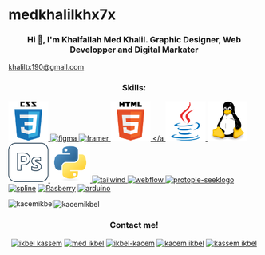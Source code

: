 # medkhalilkhx7x
<!DOCTYPE html>
<html lang="en">
<head>
    <meta charset="UTF-8">
    <meta name="viewport" content="width=device-width, initial-scale=1.0">
    
</head>
<body>
    
   
<h3 align="center"> Hi 👋, I'm Khalfallah Med Khalil. Graphic Designer, Web Developper and Digital Markater </h3>







khaliltx190@gmail.com 



<h3 align="center">Skills:</h3>
<p align="left">

 <a href="https://www.w3schools.com/css/" target="_blank" rel="noreferrer"> <img src="https://raw.githubusercontent.com/devicons/devicon/master/icons/css3/css3-original-wordmark.svg" alt="css3" width="80" height="80"/> </a> 
 <a href="https://www.figma.com/" target="_blank" rel="noreferrer"> <img src="https://www.vectorlogo.zone/logos/figma/figma-icon.svg" alt="figma" width="80" height="80"/> </a>
  <a href="https://www.framer.com/" target="_blank" rel="noreferrer"> <img src="https://www.vectorlogo.zone/logos/framer/framer-icon.svg" alt="framer" width="80" height="80"/> </a> 
  <a href="https://www.w3.org/html/" target="_blank" rel="noreferrer"> <img src="https://raw.githubusercontent.com/devicons/devicon/master/icons/html5/html5-original-wordmark.svg" alt="html5" width="80" height="80"/> </a
    <a href="https://www.java.com" target="_blank" rel="noreferrer"> <img src="https://raw.githubusercontent.com/devicons/devicon/master/icons/java/java-original.svg" alt="java" width="80" height="80"/> </a>
     <a href="https://www.linux.org/" target="_blank" rel="noreferrer"> <img src="https://raw.githubusercontent.com/devicons/devicon/master/icons/linux/linux-original.svg" alt="linux" width="80" height="80"/> </a>
      <a href="https://www.photoshop.com/en" target="_blank" rel="noreferrer"> <img src="https://raw.githubusercontent.com/devicons/devicon/master/icons/photoshop/photoshop-line.svg" alt="photoshop" width="80" height="80"/> </a>
       <a href="https://www.python.org" target="_blank" rel="noreferrer"> <img src="https://raw.githubusercontent.com/devicons/devicon/master/icons/python/python-original.svg" alt="python" width="80" height="80"/> </a>
        <a href="https://tailwindcss.com/" target="_blank" rel="noreferrer"> <img src="https://www.vectorlogo.zone/logos/tailwindcss/tailwindcss-icon.svg" alt="tailwind" width="80" height="80"/> </a>
        <a href="https://webflow.com/made-in-webflow" target="_blank" rel="noreferrer"> <img src="https://www.vectorlogo.zone/logos/webflow/webflow-icon.svg" alt="webflow" width="80" height="80" /> </a>
        <a href="https://www.protopie.io/" target="_blank"> <img src="./assets/protopie-seeklogo.com.svg" alt="protopie-seeklogo" width="100" height="100"></a>
        <a href="https://spline.design/" target="_blank"> <img src="./spline-logos-idx0zotd8Y.png" alt="spline" width="80" height="80"></a>
        <a href="https://www.raspberrypi.com/" target="_blank"> <img src="./assets/raspberry-pi-seeklogo.com.svg" alt="Rasberry" width="80" height="80"></a>
         <a href="https://www.arduino.cc/" target="_blank" rel="noreferrer"> <img src="https://cdn.worldvectorlogo.com/logos/arduino-1.svg" alt="arduino" width="80" height="80"/> </a>
 </p>

<p><img align="left" src="https://github-readme-stats.vercel.app/api/top-langs?username=kacemikbel&theme=blueberry&count_private=true&hide_border=true&line_height=20show_icons=true&locale=en&layout=compact" alt="kacemikbel" /></p>

<p><img align="center" src="https://github-readme-stats.vercel.app/api?username=kacemikbel&theme=blueberry&count_private=true&hide_border=true&line_height=20show_icons=true&locale=en" alt="kacemikbel" /></p>



<h3 align="center">Contact me!</h3>
<p align="center">
<a href="https://www.linkedin.com/in/ikbel-kassem-732457226/" target="-blank"><img align="center" src="https://raw.githubusercontent.com/rahuldkjain/github-profile-readme-generator/master/src/images/icons/Social/linked-in-alt.svg" alt="ikbel kassem" height="30" width="80" /></a>
<a href="https://www.facebook.com/kassem.ikbel.96/" target="-blank"><img align="center" src="https://raw.githubusercontent.com/rahuldkjain/github-profile-readme-generator/master/src/images/icons/Social/facebook.svg" alt="med ikbel" height="30" width="80" /></a>
<a href="https://www.instagram.com/ikbel_kacem/" target="-blank"><img align="center" src="https://raw.githubusercontent.com/rahuldkjain/github-profile-readme-generator/master/src/images/icons/Social/instagram.svg" alt="ikbel-kacem" height="30" width="80" /></a>
<a href="https://dribbble.com/kacem_ikbel" target="-blank"><img align="center" src="https://raw.githubusercontent.com/rahuldkjain/github-profile-readme-generator/master/src/images/icons/Social/dribbble.svg" alt="kacem ikbel" height="30" width="80" /></a>
<a href="https://www.behance.net/kassemikbel" target="-blank"><img align="center" src="https://raw.githubusercontent.com/rahuldkjain/github-profile-readme-generator/master/src/images/icons/Social/behance.svg" alt="kassem ikbel" height="30" width="80" /></a>
</p>
    
</body>
</html>
